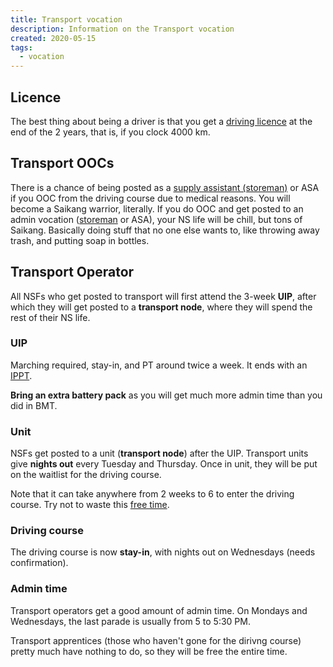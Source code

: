 ```yaml
---
title: Transport vocation
description: Information on the Transport vocation
created: 2020-05-15
tags:
  - vocation
---
```


## Licence
The best thing about being a driver is that you get a [driving licence](https://www.mindef.gov.sg/web/portal/mindef/news-and-events/latest-releases/article-detail/2018/january/02jan18-mq-001/) at the end of the 2 years, that is, if you clock 4000 km.

## Transport OOCs

There is a chance of being posted as a [supply assistant (storeman)](/storeman-non-combat) or ASA if you OOC from the driving course due to medical reasons. You will become a Saikang warrior, literally. If you do OOC and get posted to an admin vocation ([storeman](/storeman-non-combat) or ASA), your NS life will be chill, but tons of Saikang. Basically doing stuff that no one else wants to, like throwing away trash, and putting soap in bottles.

## Transport Operator

All NSFs who get posted to transport will first attend the 3-week **UIP**, after which they will get posted to a **transport node**, where they will spend the rest of their NS life.


### UIP
Marching required, stay-in, and PT around twice a week. It ends with an [IPPT](/ippt).

**Bring an extra battery pack** as you will get much more admin time than you did in BMT.

### Unit

NSFs get posted to a unit (**transport node**) after the UIP. Transport units give **nights out** every Tuesday and Thursday. Once in unit, they will be put on the waitlist for the driving course.

Note that it can take anywhere from 2 weeks to 6 to enter the driving course. Try not to waste this [free time](/free-time).

### Driving course
The driving course is now **stay-in**, with nights out on Wednesdays (needs confirmation).

### Admin time

Transport operators get a good amount of admin time. On Mondays and Wednesdays, the last parade is usually from 5 to 5:30 PM.

Transport apprentices (those who haven't gone for the dirivng course) pretty much have nothing to do, so they will be free the entire time.

<!--
### TO rights
- Do not move vehicle if you are tired or unwell.
- Turn down in between details not in accordance to the authorised indent.
- Not to move the vehicle if vehicle commander or passenger are not adhering to safety discipline rules (seat belt, safety strap, smoking, rowdy behaviour, etc).
- To highlight the need to change the original route plan if there are astable that hinders the way to the destination. 
- The right to stop the vehicle at a safe location if inconvenience/ nuisance is caused to the public or if the VC still falls asleep despite reminder. 
- The right to turn down request that is not part of the driver's job scope. Entitled to the same type of ration as the rest of the personnel during any type of support.
- A proper resting area must be catered while waiting to perform any mission.
- Be treated equally, have enough rest/sleep and be allowed to report sick at the medical centre if necessary. Minimum 10 mins rest for each hour of continuous driving, for exercise duration exceeding 24hrs, have a minimum of 4 hrs of rest in the subsequent 24 hrs. 
- Communication on the move shall be maintained via the VC's handphone. The driver is not allowed to answer a phone call during the move.
- Be briefed of the route before going off for a detail including if the route passes through ERP gantry.
- To ask the VC to go down to ground guide while reversing or going through difficult or narrow terrain.
-->
